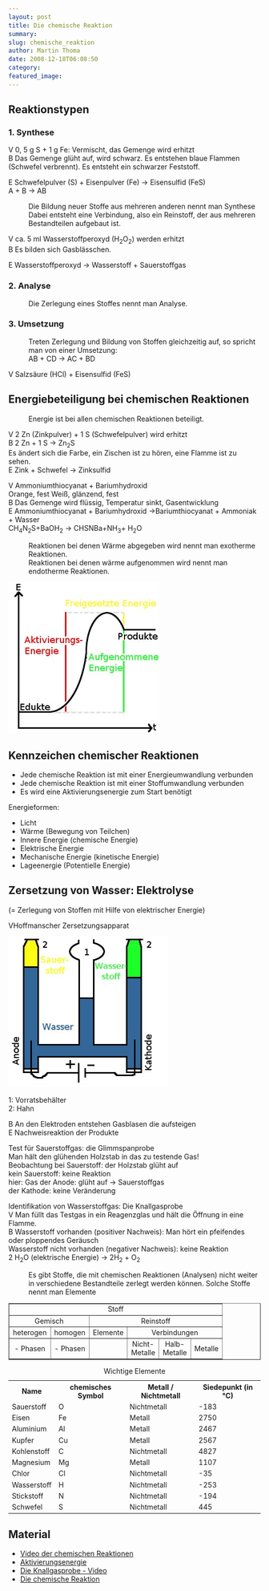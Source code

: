 ```yaml
---
layout: post
title: Die chemische Reaktion
summary: 
slug: chemische_reaktion
author: Martin Thoma
date: 2008-12-18T06:08:50
category: 
featured_image: 
---
```

<h2>Reaktionstypen</h2>
<h3>1. Synthese</h3>
<p><span class="versuch">V</span> 0, 5 g S + 1 g Fe: Vermischt, das Gemenge wird erhitzt<br/>
<span class="versuch">B</span> Das Gemenge glüht auf, wird schwarz. Es entstehen blaue Flammen (Schwefel verbrennt). Es entsteht ein schwarzer Feststoff.</p>
<p class="gleichung"><span class="versuch">E</span> Schwefelpulver (S) + Eisenpulver (Fe) &#8594; Eisensulfid (FeS)<br/>
A + B &#8594; AB</p>
<dl><dd>Die Bildung neuer Stoffe aus mehreren anderen nennt man <span class="important">Synthese</span></dd><dd>Dabei entsteht eine <span class="important">Verbindung</span>, also ein Reinstoff, der aus mehreren Bestandteilen aufgebaut ist.</dd></dl>

<p><span class="versuch">V</span> ca. 5 ml Wasserstoffperoxyd (H<sub>2</sub>O<sub>2</sub>) werden erhitzt<br/>
<span class="versuch">B</span> Es bilden sich Gasblässchen.</p>
<p class="gleichung"><span class="versuch">E</span> Wasserstoffperoxyd &#8594; Wasserstoff + Sauerstoffgas</p>
<h3>2. Analyse</h3>
<dl><dd>Die Zerlegung eines Stoffes nennt man <span class="important">Analyse.</span></dd></dl><h3>3. Umsetzung</h3>
<dl><dd>Treten Zerlegung und Bildung von Stoffen gleichzeitig auf, so spricht man von einer Umsetzung:<br/>
AB + CD &#8594; AC + BD</dd></dl>

<p><span class="versuch">V</span> Salzsäure (HCl) + Eisensulfid (FeS)</p>
<h2>Energiebeteiligung bei chemischen Reaktionen</h2>
<dl><dd>Energie ist bei allen chemischen Reaktionen beteiligt.</dd></dl>

<p><span class="versuch">V</span> 2 Zn (Zinkpulver) + 1 S (Schwefelpulver) wird erhitzt<br/>
<span class="versuch">B</span> 2 Zn + 1 S &#8594; Zn<sub>2</sub>S<br/>
Es ändert sich die Farbe, ein Zischen ist zu hören, eine Flamme ist zu sehen.<br/>
<span class="versuch">E</span> Zink + Schwefel &#8594; Zinksulfid</p>
<p><span class="versuch">V</span> Ammoniumthiocyanat + Bariumhydroxid<br/>
Orange, fest Weiß, glänzend, fest<br/>
<span class="versuch">B</span> Das Gemenge wird flüssig, Temperatur sinkt, Gasentwicklung<br/>
<span class="versuch">E</span> Ammoniumthiocyanat + Bariumhydroxid &#8594;Bariumthiocyanat + Ammoniak + Wasser<br/>
CH<sub>4</sub>N<sub>2</sub>S+BaOH<sub>2</sub> &#8594; CHSNBa+NH<sub>3</sub>+ H<sub>2</sub>O</p>
<dl><dd>Reaktionen bei denen Wärme abgegeben wird nennt man <span class="important">exotherme Reaktionen</span>.</dd><dd>Reaktionen bei denen wärme aufgenommen wird nennt man <span class="important">endotherme Reaktionen</span>.</dd></dl><img src="bilder/energiediagramm.jpg" alt="Energiediagramm" /><h2>Kennzeichen chemischer Reaktionen</h2>
<ul>
    <li>Jede chemische Reaktion ist mit einer Energieumwandlung verbunden</li>
    <li>Jede chemische Reaktion ist mit einer Stoffumwandlung verbunden</li>
    <li>Es wird eine Aktivierungsenergie zum Start benötigt</li>
</ul>



<p>Energieformen:</p>
<ul>
    <li>Licht</li>
    <li>Wärme (Bewegung von Teilchen)</li>
    <li>Innere Energie (chemische Energie)</li>
    <li>Elektrische Energie</li>
    <li>Mechanische Energie (kinetische Energie)</li>
    <li>Lageenergie (Potentielle Energie)</li>
</ul>

<h2>Zersetzung von Wasser: Elektrolyse</h2>
<p class="subtitle">(= Zerlegung von Stoffen mit Hilfe von elektrischer Energie)</p>
<p><span class="versuch">V</span>Hoffmanscher Zersetzungsapparat</p>
<img src="bilder/hoffmanscher_zersetzungsapparat.jpg" alt="Hoffman'scher Zersetzungsapparat" />

<p>1: Vorratsbehälter<br/>
2: Hahn</p>
<p><span class="versuch">B</span> An den Elektroden entstehen Gasblasen die aufsteigen<br/>
<span class="versuch">E</span> Nachweisreaktion der Produkte</p>
<p>Test für <span class="important">Sauerstoffgas</span>: die <span class="important">Glimmspanprobe</span><br/>
Man hält den glühenden Holzstab in das zu testende Gas!<br/>
Beobachtung bei Sauerstoff: der Holzstab glüht auf<br/>
kein Sauerstoff: keine Reaktion<br/>
<span class="u">hier</span>: Gas der Anode: glüht auf &#8594; Sauerstoffgas<br/>
der Kathode: keine Veränderung</p>
<p>Identifikation von <span class="important">Wasserstoffgas</span>: Die <span class="important">Knallgasprobe</span><br/>
<span class="versuch">V</span> Man füllt das Testgas in ein Reagenzglas und hält die Öffnung in eine Flamme.<br/>
<span class="versuch">B</span> Wasserstoff vorhanden (positiver Nachweis): Man hört ein pfeifendes oder ploppendes Geräusch<br/>
Wasserstoff nicht vorhanden (negativer Nachweis): keine Reaktion<br/>
2 H<sub>2</sub>O (elektrische Energie) &#8594; 2H<sub>2</sub> + O<sub>2</sub></p>
<dl><dd>Es gibt Stoffe, die mit chemischen Reaktionen (Analysen) nicht weiter in verschiedene Bestandteile zerlegt werden können. Solche Stoffe nennt man <span class="important">Elemente</span></dd></dl><table style="text-align: center;" border="1" summary="Aufteilung der Stoffe in Gemische, Reinstoffe sowie nach homogen und heterogen"><tbody>
<tr><td colspan="6">Stoff </td>
</tr>
<tr><td colspan="2">Gemisch</td><td colspan="4">Reinstoff</td>
</tr>
<tr>
    <td>heterogen </td>
    <td>homogen</td>
    <td>Elemente</td><td colspan="3"> Verbindungen </td>
</tr>
<tr>
    <td>- Phasen</td>
    <td>- Phasen</td>
    <td> </td>
    <td>Nicht-<br/>
Metalle</td>
    <td>Halb-<br/>
Metalle</td>
    <td>Metalle</td>
</tr></tbody>
</table>

<table summary="Die wichtigsten chemischen Elemente im Überblick" class="style1"><caption>Wichtige Elemente</caption><tbody>
<tr><th scope="col">Name</th><th scope="col">chemisches Symbol</th><th scope="col">Metall / Nichtmetall</th><th scope="col">Siedepunkt (in °C)</th>
</tr>
<tr><td class="c1">Sauerstoff</td>
    <td>O</td>
    <td>Nichtmetall</td>
    <td>-183</td>
</tr><tr class="odd"><td class="c1">Eisen</td>
    <td>Fe</td>
    <td>Metall</td>
    <td>2750</td>
</tr>
<tr><td class="c1">Aluminium</td>
    <td>Al</td>
    <td>Metall</td>
    <td>2467</td>
</tr><tr class="odd"><td class="c1">Kupfer</td>
    <td>Cu</td>
    <td>Metall</td>
    <td>2567</td>
</tr>
<tr><td class="c1">Kohlenstoff</td>
    <td>C</td>
    <td>Nichtmetall</td>
    <td>4827</td>
</tr><tr class="odd"><td class="c1">Magnesium</td>
    <td>Mg</td>
    <td>Metall</td>
    <td>1107</td>
</tr>
<tr><td class="c1">Chlor</td>
    <td>Cl</td>
    <td>Nichtmetall</td>
    <td>-35</td>
</tr><tr class="odd"><td class="c1">Wasserstoff</td>
    <td>H</td>
    <td>Nichtmetall</td>
    <td>-253</td>
</tr>
<tr><td class="c1">Stickstoff</td>
    <td>N</td>
    <td>Nichtmetall</td>
    <td>-194</td>
</tr><tr class="odd"><td class="c1">Schwefel</td>
    <td>S</td>
    <td>Nichtmetall</td>
    <td>445</td>
</tr></tbody>
</table>

<h2>Material</h2>
<ul>
    <li><a href="http://www.youtube.com/watch?v=tE4668aarck">Video der chemischen Reaktionen</a></li>
    <li><a href="http://www.youtube.com/watch?v=VbIaK6PLrRM">Aktivierungsenergie</a></li>
    <li><a href="http://www.youtube.com/watch?v=-X8KPcLjgPY">Die Knallgasprobe - Video</a></li>
    <li><a href="doc/chemische_reaktion.pdf">Die chemische Reaktion</a></li>
</ul>
